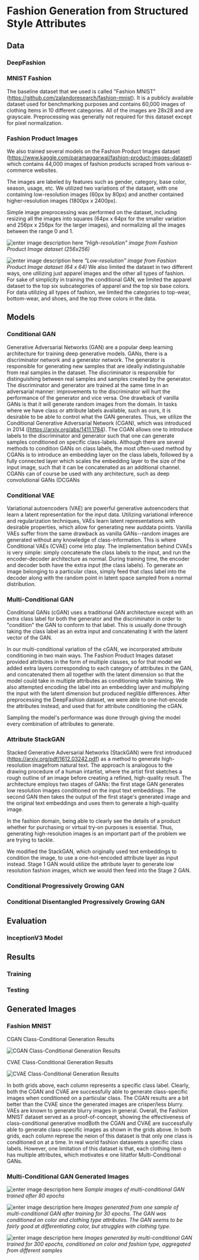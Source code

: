# Fashion Generation from Structured Style Attributes

## Data 

### DeepFashion 

### MNIST Fashion 

The baseline dataset that we used is called "Fashion MNIST" (https://github.com/zalandoresearch/fashion-mnist). It is a publicly available dataset used for benchmarking purposes and contains 60,000 images of clothing items in 10 different categories. All of the images are 28x28 and are grayscale. Preprocessing was generally not required for this dataset except for pixel normalization. 

### Fashion Product Images 

We also trained several models on the Fashion Product Images dataset (https://www.kaggle.com/paramaggarwal/fashion-product-images-dataset) which contains 44,000 images of fashion products scraped from various e-commerce websites. 

The images are labeled by features such as gender, category, base color, season, usage, etc. We utilized two variations of the dataset, with one containing low-resolution images (60px by 80px) and another contained higher-resolution images (1800px x 2400px).

Simple image preprocessing was performed on the dataset, including resizing all the images into squares (64px x 64px for the smaller variation and 256px x 256px for the larger images), and normalizing all the images between the range 0 and 1.

![enter image description here](https://i.imgur.com/yTYRc9B.png)
*"High-resolution" image from Fashion Product Image dataset (256x256)*

![enter image description here](https://i.imgur.com/kr08sRP.png)
*"Low-resolution" image from Fashion Product Image dataset (64 x 64)*
We also limited the dataset in two different ways, one utilizing just apparel images and the other all types of fashion. For sake of simplicity in training the conditional GAN, we limited the apparel dataset to the top six subcategories of apparel and the top six base colors. For data utilizing all types of fashion, we limited the categories to top-wear, bottom-wear, and shoes, and the top three colors in the data.

## Models

### Conditional GAN

Generative Adversarial Networks (GAN) are a popular deep learning architecture for training deep generative models. GANs, there is a discriminator network and a generator network. The generator is responsible for generating new samples that are ideally indistinguishable from real samples in the dataset. The discriminator is responsible for distinguishing between real samples and samples created by the generator. The discriminator and generator are trained at the same time in an adversarial manner: improvements to the discriminator will hurt the performance of the generator and vice versa. One drawback of vanilla GANs is that it will generate random images from the domain. In tasks where we have class or attribute labels available, such as ours, it is desirable to be able to control what the GAN generates. Thus, we utilize the Conditional Generative Adversarial Network (CGAN), which was introduced in 2014 ([https://arxiv.org/abs/1411.1784). The CGAN allows one to introduce labels to the discriminator and generator such that one can generate samples conditioned on specific class-labels. Although there are several methods to condition GANs on class labels, the most often-used method by  CGANs is to introduce an embedding layer on the class labels, followed by a fully connected layer which scales the embedding layer to the size of the input image, such that it can be concatenated as an additional channel. CGANs can of course be used with any architecture, such as deep convolutional GANs (DCGANs 

### Conditional VAE 

Variational autoencoders (VAE) are powerful generative autoencoders that learn a latent representation for the input data. Utilizing variational inference and regularization techniques, VAEs learn latent representations with desirable properties, which allow for generating new
auddata points. Vanilla VAEs suffer from the same drawback as vanilla GANs--random images are generated without any knowledge of class-information. This is where Conditional VAEs (CVAE) come into play. The implementation behind CVAEs is very simple: simply concatenate the class labels to the input, and run the encoder-decoder architecture as normal. During training time, the encoder and decoder both have the extra input (the class labels). To generate an image belonging to a particular class, simply feed that class label into the decoder along with the random point in latent space sampled from a normal distribution.

### Multi-Conditional GAN 
Conditional GANs (cGAN) uses a traditional GAN architecture except with an extra class label for both the generator and the discriminator in order to "condition" the GAN to conform to that label. This is usually done through taking the class label as an extra input and concatenating it with the latent vector of the GAN.

In our multi-conditional variation of the cGAN, we incorporated attribute conditioning in two main ways. The Fashion Product Images dataset provided attributes in the form of multiple classes, so for that model we added extra layers corresponding to each category of attributes in the GAN, and concatenated them all together with the latent dimension so that the model could take in multiple attributes as conditioning while training. We also attempted encoding the label into an embedding layer and multiplying the input with the latent dimension but produced neglible differences. After preprocessing the DeepFashion dataset, we were able to one-hot-encode the attributes instead, and used that for attribute conditioning the cGAN.

Sampling the model's performance was done through giving the model every combination of attributes to generate.

### Attribute StackGAN 
Stacked Generative Adversarial Networks (StackGAN) were first introduced (https://arxiv.org/pdf/1612.03242.pdf) as a method to generate high-resolution imagefrom natural text. The approach is analogous to the drawing procedure of a human intartist, where the artist first sketches a rough outline of an image before creating a refined, high-quality result. The architecture employs two stages of GANs: the first stage GAN generates low resolution images conditioned on the input text embeddings. The second GAN then takes the output of the first stage's generated image and the original text embeddings and uses them to generate a high-quality image.

In the fashion domain, being able to clearly see the details of a product whether for purchasing or virtual try-on purposes is essential. Thus, generating high-resolution images is an important part of the problem we are trying to tackle. 

We modified the StackGAN, which originally used text embeddings to condition the image, to use a one-hot-encoded attribute layer as input instead. Stage 1 GAN would utilize the attribute layer to generate low resolution fashion images, which we would then feed into the Stage 2 GAN.

### Conditional Progressively Growing GAN

### Conditional Disentangled Progressively Growing GAN

## Evaluation

### InceptionV3 Model


## Results

### Training

### Testing

## Generated Images

### Fashion MNIST 

CGAN Class-Conditional Generation Results

![CGAN Class-Conditional Generation Results](https://raw.githubusercontent.com/hg1722/fashionista/master/pics/CGAN.png?token=ABFA6BMN5FQJQR4UFRKEMTK56IDMO)

CVAE Class-Conditional Generation Results

![CVAE Class-Conditional Generation Results](https://raw.githubusercontent.com/hg1722/fashionista/master/pics/CVAE.png?token=ABFA6BK4JA776OWUEODYXDK56IDUM)

In both grids above, each column represents a specific class label. Clearly, both the CGAN and CVAE are successfully able to generate class-specific images when conditioned on a particular class. The CGAN results are a bit better than the CVAE since the generated images are crisper/less blurry. VAEs are known to generate blurry images in general. Overall, the Fashion MNIST dataset served as a proof-of-concept, showing the effectiveness of class-conditional generative modBoth the CGAN and CVAE are successfully able to generate class-specific images as shown in the grids above. In both grids, each column represe the neion of this dataset is that only one class is conditioned on at a time. In real world fashion datasents a specific class labels. However, one limitation of this dataset is that, each clothing item o has multiple attributes, which motivates e one liitatfor Multi-Conditional GANs.

### Multi-Conditional GAN Generated Images

![enter image description here](https://i.imgur.com/7RJfm0S.png)
*Sample images of multi-conditional GAN trained after 80 epochs*

![enter image description here](https://i.imgur.com/Tr7OTMj.png)
*Images generated from one sample of multi-conditional GAN after training for 30 epochs. The GAN was conditioned on color and clothing type attributes. The GAN seems to be fairly good at differentiating color, but struggles with clothing type.*

![enter image description here](https://i.imgur.com/O70Szk7.png)
*Images generated by multi-conditional GAN trained for 300 epochs, conditioned on color and fashion type, aggregated from different samples*
<!--stackedit_data:
eyJwcm9wZXJ0aWVzIjoiZXh0ZW5zaW9uczpcbiAgcHJlc2V0Oi
BnZm1cbiAga2F0ZXg6XG4gICAgZW5hYmxlZDogdHJ1ZVxuIiwi
aGlzdG9yeSI6Wy01MTU1NzUwMDUsLTc4NTc2ODI1MywxNjUyMz
ExMjQ5LDE4ODYxNDQyMjAsMjMzNDQ1MDE0LC02MzM4Mjc5NTQs
LTIwNzczMDk4MDUsMTYwMDA4MTI2LDE5MzQxMTA2MjYsMTMzNj
I3OTQyOSw0MzAxNzMzNDUsLTE0OTc0MTEyMjIsMTQ1NTAxMTQz
NCw3MTUwMDUxMzcsNDAyMDAwMjUxLDE3OTYxMjY0MDgsMTY1Mj
kxNDI3OSwzODg1MzYyODksLTE0ODkxNTI3MjEsLTc5MTE2NjM1
MV19
-->